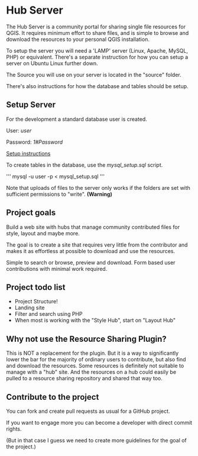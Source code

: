 # Hub Server

The Hub Server is a community portal for sharing single file resources for QGIS. It requires minimum effort to share files, and is simple to browse and download the resources to your personal QGIS installation.

To setup the server you will need a 'LAMP' server (Linux, Apache, MySQL, PHP) or equivalent. There's a separate instruction for how you can setup a server on Ubuntu Linux further down.

The Source you will use on your server is located in the "source" folder.

There's also instructions for how the database and tables should be setup.

## Setup Server

For the development a standard database user is created.

User: _user_

Password: _1#Password_

[Setup instructions](https://github.com/style-hub/hub-server/blob/master/setup-server.md)

To create tables in the database, use the _mysql_setup.sql_ script.

'''
mysql -u user -p < mysql_setup.sql
'''

Note that uploads of files to the server only works if the folders are set with sufficient permissions to "write". __(Warning)__

## Project goals

Build a web site with hubs that manage community contributed files for style, layout and maybe more.

The goal is to create a site that requires very little from the contributor and makes it as effortless at possible to download and use the resources.

Simple to search or browse, preview and download. Form based user contributions with minimal work required.

## Project todo list

* Project Structure!
* Landing site 
* Filter and search using PHP
* When most is working with the "Style Hub", start on "Layout Hub"

## Why not use the Resource Sharing Plugin?

This is NOT a replacement for the plugin. But it is a way to significantly lower the bar for the majority of ordinary users to contribute, but also find and download the resources. Some resources is definitely not suitable to manage with a "hub" site. And the resources on a hub could easily be pulled to a resource sharing repository and shared that way too.

## Contribute to the project

You can fork and create pull requests as usual for a GitHub project.

If you want to engage more you can become a developer with direct commit rights.

(But in that case I guess we need to create more guidelines for the goal of the project.)
